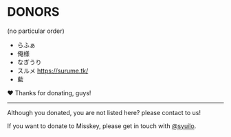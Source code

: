 DONORS
======

(no particular order)

* らふぁ
* 俺様
* なぎうり
* スルメ https://surume.tk/
* 藍

:heart: Thanks for donating, guys!

---

Although you donated, you are not listed here? please contact to us!

If you want to donate to Misskey, please get in touch with [@syuilo][syuilo-link].

[syuilo-link]: https://syuilo.com
